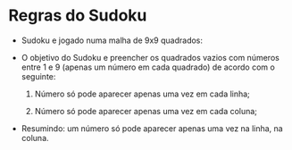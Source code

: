 <h1>Regras do Sudoku</h1>

- Sudoku e jogado numa malha de 9x9 quadrados:

- O objetivo do Sudoku e preencher os quadrados vazios com números entre 1 e 9 (apenas um número em cada quadrado) de acordo com o seguinte:

  1. Número só pode aparecer apenas uma vez em cada linha;

  2. Número só pode aparecer apenas uma vez em cada coluna;

- Resumindo: um número só pode aparecer apenas uma vez na linha, na coluna.
